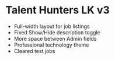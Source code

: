 # Talent Hunters LK v3
- Full-width layout for job listings
- Fixed Show/Hide description toggle
- More space between Admin fields
- Professional technology theme
- Cleared test jobs

